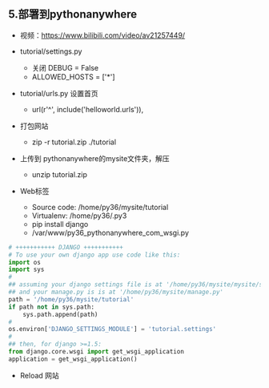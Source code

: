 ## 5.部署到pythonanywhere

- 视频：https://www.bilibili.com/video/av21257449/

- tutorial/settings.py
    - 关闭 DEBUG = False
    - ALLOWED_HOSTS = ['*']
- tutorial/urls.py 设置首页
    - url(r'^', include('helloworld.urls')),
    
- 打包网站 
    - zip -r tutorial.zip  ./tutorial
- 上传到 pythonanywhere的mysite文件夹，解压
    - unzip tutorial.zip
    
-  Web标签
    - Source code:
/home/py36/mysite/tutorial
    - Virtualenv:
/home/py36/.py3
    - pip install django
    - /var/www/py36_pythonanywhere_com_wsgi.py
```python
# +++++++++++ DJANGO +++++++++++
# To use your own django app use code like this:
import os
import sys
#
## assuming your django settings file is at '/home/py36/mysite/mysite/settings.py'
## and your manage.py is is at '/home/py36/mysite/manage.py'
path = '/home/py36/mysite/tutorial'
if path not in sys.path:
    sys.path.append(path)
#
os.environ['DJANGO_SETTINGS_MODULE'] = 'tutorial.settings'
#
## then, for django >=1.5:
from django.core.wsgi import get_wsgi_application
application = get_wsgi_application()
```    

- Reload 网站